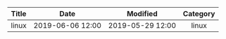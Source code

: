 | Title                | Date             | Modified         | Category          |
|:--------------------:|:----------------:|:----------------:|:-----------------:|
| linux                 | 2019-06-06 12:00 | 2019-05-29 12:00 | linux            |

